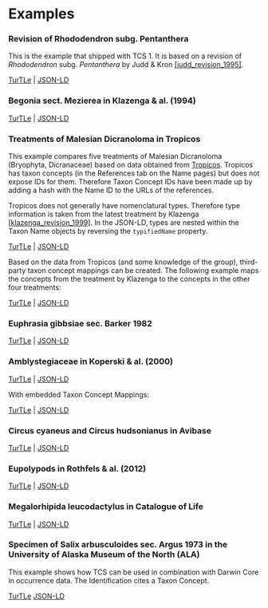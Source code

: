 # Examples

### Revision of Rhododendron subg. Pentanthera

This is the example that shipped with TCS 1. It is based on a revision of 
_Rhododendron_ subg. _Pentanthera_ by Judd & Kron [\[judd_revision_1995\]](../docs/bibliography/#judd_revision_1995).

[TurTLe](https://github.com/tdwg/tcs2/blob/master/examples/rhododendron-subg-pentanthera.ttl) |
[JSON-LD](https://github.com/tdwg/tcs2/blob/master/examples/rhododendron-subg-pentanthera.jsonld)

### Begonia sect. Mezierea in Klazenga & al. (1994)

[TurTLe](https://github.com/tdwg/tcs2/blob/master/examples/begonia-sect-mezierea-sec-klazenga-1993.ttl) |
[JSON-LD](https://github.com/tdwg/tcs2/blob/master/examples/begonia-sect-mezierea-sec-klazenga-1993.jsonld)

### Treatments of Malesian Dicranoloma in Tropicos

This example compares five treatments of Malesian Dicranoloma (Bryophyta, 
Dicranaceae) based on data obtained from [Tropicos](https://tropicos.org). 
Tropicos has taxon concepts (in the References tab on the Name pages) but does 
not expose IDs for them. Therefore Taxon Concept IDs have been made up by adding 
a hash with the Name ID to the URLs of the references.

Tropicos does not generally have nomenclatural types. Therefore type information 
is taken from the latest treatment by Klazenga \[[klazenga_revision_1999](../docs/bibliography/#klazenga_revision_1999)\]. 
In the JSON-LD, types are nested within the Taxon Name objects by reversing the 
`typifiedName` property.

[TurTLe](https://github.com/tdwg/tcs2/blob/master/examples/tropicos-malesian-dicranoloma.ttl) |
[JSON-LD](https://github.com/tdwg/tcs2/blob/master/examples/tropicos-malesian-dicranoloma.jsonld)

Based on the data from Tropicos (and some knowledge of the group), third-party 
taxon concept mappings can be created. The following example maps the concepts 
from the treatment by Klazenga to the concepts in the other four treatments:

[TurTLe](https://github.com/tdwg/tcs2/blob/master/examples/tropicos-malesian-dicranoloma-annotations.ttl) |
[JSON-LD](https://github.com/tdwg/tcs2/blob/master/examples/tropicos-malesian-dicranoloma-annotations.jsonld)

### Euphrasia gibbsiae sec. Barker 1982

[TurTLe](https://github.com/tdwg/tcs2/blob/master/examples/euphrasia_gibbsiae_sec_barker_1982.ttl) |
[JSON-LD](https://github.com/tdwg/tcs2/blob/master/examples/euphrasia_gibbsiae_sec_barker_1982.jsonld)

### Amblystegiaceae in Koperski & al. (2000)

[TurTLe](https://github.com/tdwg/tcs2/blob/master/examples/amblystegium-sec-koperski-et-al.ttl) |
[JSON-LD](https://github.com/tdwg/tcs2/blob/master/examples/amblystegium-sec-koperski-et-al.jsonld)

With embedded Taxon Concept Mappings:

[TurTLe](https://github.com/tdwg/tcs2/blob/master/examples/amblystegium-sec-koperski-et-al-embedded.ttl) |
[JSON-LD](https://github.com/tdwg/tcs2/blob/master/examples/amblystegium-sec-koperski-et-al-embedded.jsonld)

### Circus cyaneus and Circus hudsonianus in Avibase

[TurTLe](https://github.com/tdwg/tcs2/blob/master/examples/avibase-circus-cyaneus-hudsonius.ttl) |
[JSON-LD](https://github.com/tdwg/tcs2/blob/master/examples/avibase-circus-cyaneus-hudsonius.jsonld)

### Eupolypods in Rothfels & al. (2012)

[TurTLe](https://github.com/tdwg/tcs2/blob/master/examples/eupolypods-rothfels-2012.ttl) |
[JSON-LD](https://github.com/tdwg/tcs2/blob/master/examples/eupolypods-rothfels-2012.jsonld)

### Megalorhipida leucodactylus in Catalogue of Life

[TurTLe](https://github.com/tdwg/tcs2/blob/master/examples/megalorhipida-leucodactylus-sec-gielis-et-hobern-2020.ttl) |
[JSON-LD](https://github.com/tdwg/tcs2/blob/master/examples/megalorhipida-leucodactylus-sec-gielis-et-hobern-2020.jsonld)

### Specimen of Salix arbusculoides sec. Argus 1973 in the University of Alaska Museum of the North (ALA)

This example shows how TCS can be used in combination with Darwin Core in 
occurrence data. The Identification cites a Taxon Concept. 

[TurTLe](https://github.com/tdwg/tcs2/blob/master/examples/uam-herb-86707.ttl)
[JSON-LD](https://github.com/tdwg/tcs2/blob/master/examples/uam-herb-86707.jsonld)





